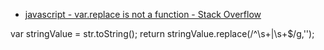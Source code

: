 


* [javascript - var.replace is not a function - Stack Overflow ](https://stackoverflow.com/questions/4775206/var-replace-is-not-a-function)

var stringValue = str.toString();
return stringValue.replace(/^\s+|\s+$/g,'');
